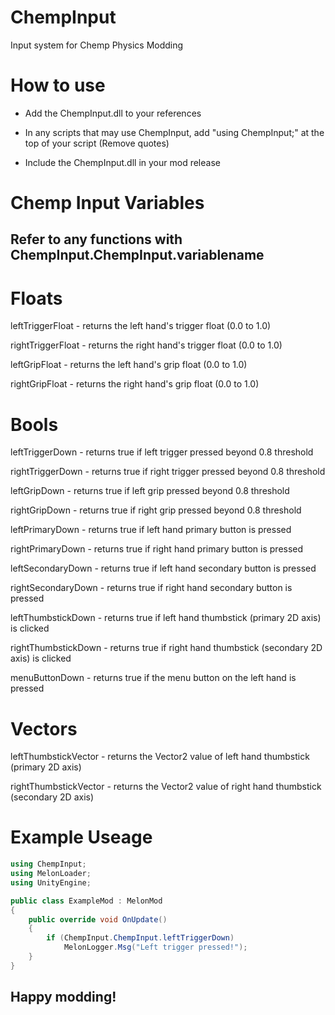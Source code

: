 # ChempInput
Input system for Chemp Physics Modding

# How to use

- Add the ChempInput.dll to your references
 
- In any scripts that may use ChempInput, add "using ChempInput;" at the top of your script (Remove quotes)
 
- Include the ChempInput.dll in your mod release

# Chemp Input Variables
## Refer to any functions with ChempInput.ChempInput.variablename
# Floats
leftTriggerFloat - returns the left hand's trigger float (0.0 to 1.0)

 rightTriggerFloat - returns the right hand's trigger float (0.0 to 1.0)
 
 leftGripFloat - returns the left hand's grip float (0.0 to 1.0)
 
 rightGripFloat - returns the right hand's grip float (0.0 to 1.0)
 
# Bools
leftTriggerDown - returns true if left trigger pressed beyond 0.8 threshold

 rightTriggerDown - returns true if right trigger pressed beyond 0.8 threshold
 
 leftGripDown - returns true if left grip pressed beyond 0.8 threshold
 
 rightGripDown - returns true if right grip pressed beyond 0.8 threshold
 
leftPrimaryDown - returns true if left hand primary button is pressed

 rightPrimaryDown - returns true if right hand primary button is pressed
 
 leftSecondaryDown - returns true if left hand secondary button is pressed
 
 rightSecondaryDown - returns true if right hand secondary button is pressed
 
leftThumbstickDown - returns true if left hand thumbstick (primary 2D axis) is clicked

 rightThumbstickDown - returns true if right hand thumbstick (secondary 2D axis) is clicked
 
menuButtonDown - returns true if the menu button on the left hand is pressed

# Vectors
leftThumbstickVector - returns the Vector2 value of left hand thumbstick (primary 2D axis)

 rightThumbstickVector - returns the Vector2 value of right hand thumbstick (secondary 2D axis)

# Example Useage

```csharp
using ChempInput;
using MelonLoader;
using UnityEngine;

public class ExampleMod : MelonMod
{
    public override void OnUpdate()
    {
        if (ChempInput.ChempInput.leftTriggerDown)
            MelonLogger.Msg("Left trigger pressed!");
    }
} 
```
## Happy modding!
